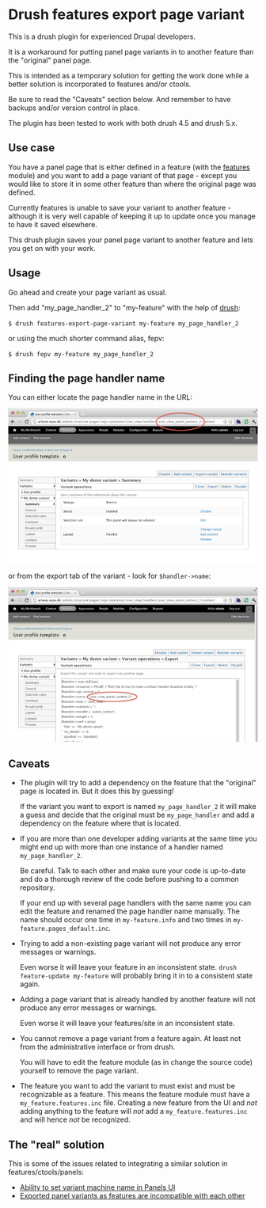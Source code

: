 # Drush features export page variant #

This is a drush plugin for experienced Drupal developers.

It is a workaround for putting panel page variants in to another
feature than the "original" panel page.

This is intended as a temporary solution for getting the work done
while a better solution is incorporated to features and/or ctools.

Be sure to read the "Caveats" section below. And remember to have
backups and/or version control in place.

The plugin has been tested to work with both drush 4.5 and drush 5.x.

## Use case ##

You have a panel page that is either defined in a feature (with the
[features](http://drupal.org/project/features) module) and you want to
add a page variant of that page - except you would like to store it in
some other feature than where the original page was defined.

Currently features is unable to save your variant to another feature -
although it is very well capable of keeping it up to update once you
manage to have it saved elsewhere.

This drush plugin saves your panel page variant to another feature and
lets you get on with your work.

## Usage ##

Go ahead and create your page variant as usual.

Then add "my\_page\_handler_2" to "my-feature" with the help of
[drush](http://drupal.org/project/drush):
  
`$ drush features-export-page-variant my-feature my_page_handler_2`

or using the much shorter command alias, fepv:

`$ drush fepv my-feature my_page_handler_2`



## Finding the page handler name ##

You can either locate the page handler name in the URL:

![Find page_handler name from URL](https://github.com/DBCDK/drush-features-export-page-variant/raw/master/demo1.png)

or from the export tab of the variant - look for `$handler->name`:

![Find page_handler name from URL](https://github.com/DBCDK/drush-features-export-page-variant/raw/master/demo2.png)

## Caveats ##

*   The plugin will try to add a dependency on the feature that the
    "original" page is located in. But it does this by guessing!
  
    If the variant you want to export is named `my_page_handler_2` it
    will make a guess and decide that the original must be
    `my_page_handler` and add a dependency on the feature where that
    is located.
  
*   If you are more than one developer adding variants at the same
    time you might end up with more than one instance of a handler
    named `my_page_handler_2`.
  
    Be careful. Talk to each other and make sure your code is
    up-to-date and do a thorough review of the code before pushing to
    a common repository.
  
    If your end up with several page handlers with the same name you
    can edit the feature and renamed the page handler name manually.
    The name should occur one time in `my-feature.info` and two times
    in `my-feature.pages_default.inc`.

*   Trying to add a non-existing page variant will not produce any
    error messages or warnings.
  
    Even worse it will leave your feature in an inconsistent state.
    `drush feature-update my-feature` will probably bring it in to a
    consistent state again.

*   Adding a page variant that is already handled by another feature
    will not produce any error messages or warnings.
  
    Even worse it will leave your features/site in an inconsistent
    state.

*   You cannot remove a page variant from a feature again. At least
    not from the administrative interface or from drush.
  
    You will have to edit the feature module (as in change the source
    code) yourself to remove the page variant.
	
*   The feature you want to add the variant to must exist and must be
    recognizable as a feature. This means the feature module must have
    a `my_feature.features.inc` file. Creating a new feature from the
    UI and _not_ adding anything to the feature will _not_ add a
    `my_feature.features.inc` and will hence _not_ be recognized.

## The "real" solution ##

This is some of the issues related to integrating a similar solution
in features/ctools/panels:

* [Ability to set variant machine name in Panels UI](http://drupal.org/node/813754)
* [Exported panel variants as features are incompatible with each other](http://drupal.org/node/740074)

